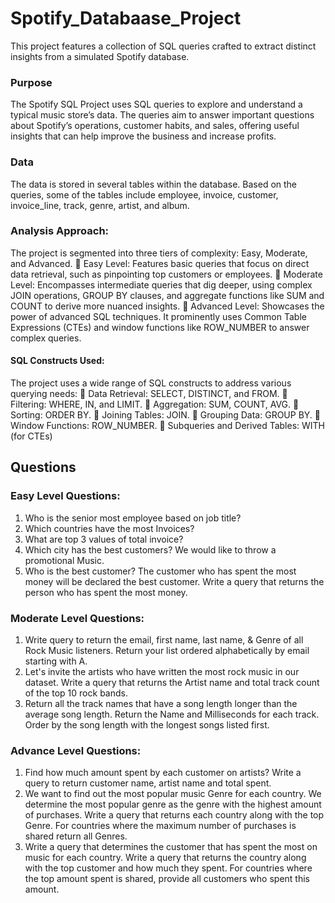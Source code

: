 # Spotify_Databaase_Project

This project features a collection of SQL queries crafted to extract distinct insights from a simulated
Spotify database.
### Purpose
The Spotify SQL Project uses SQL queries to explore and understand a typical music store’s data. The
queries aim to answer important questions about Spotify’s operations, customer habits, and sales,
offering useful insights that can help improve the business and increase profits.
### Data
The data is stored in several tables within the database. Based on the queries, some of the tables
include employee, invoice, customer, invoice_line, track, genre, artist, and album.
### Analysis Approach:
The project is segmented into three tiers of complexity: Easy, Moderate, and Advanced.
 Easy Level: Features basic queries that focus on direct data retrieval, such as pinpointing top
customers or employees.
 Moderate Level: Encompasses intermediate queries that dig deeper, using complex JOIN
operations, GROUP BY clauses, and aggregate functions like SUM and COUNT to derive more
nuanced insights.
 Advanced Level: Showcases the power of advanced SQL techniques. It prominently uses
Common Table Expressions (CTEs) and window functions like ROW_NUMBER to answer
complex queries.
#### SQL Constructs Used:
The project uses a wide range of SQL constructs to address various querying needs:
 Data Retrieval: SELECT, DISTINCT, and FROM.
 Filtering: WHERE, IN, and LIMIT.
 Aggregation: SUM, COUNT, AVG.
 Sorting: ORDER BY.
 Joining Tables: JOIN.
 Grouping Data: GROUP BY.
 Window Functions: ROW_NUMBER.
 Subqueries and Derived Tables: WITH (for CTEs)

## Questions
### Easy Level Questions:
1. Who is the senior most employee based on job title?
2. Which countries have the most Invoices?
3. What are top 3 values of total invoice?
4. Which city has the best customers? We would like to throw a promotional Music.
5. Who is the best customer? The customer who has spent the most money will be declared the best
customer. Write a query that returns the person who has spent the most money.
### Moderate Level Questions:
1. Write query to return the email, first name, last name, &amp; Genre of all Rock Music listeners. Return
your list ordered alphabetically by email starting with A.
2. Let&#39;s invite the artists who have written the most rock music in our dataset. Write a query that
returns the Artist name and total track count of the top 10 rock bands.
3. Return all the track names that have a song length longer than the average song length. Return
the Name and Milliseconds for each track. Order by the song length with the longest songs listed
first.
### Advance Level Questions:
1. Find how much amount spent by each customer on artists? Write a query to return customer
name, artist name and total spent.
2. We want to find out the most popular music Genre for each country. We determine the most
popular genre as the genre with the highest amount of purchases. Write a query that returns each
country along with the top Genre. For countries where the maximum number of purchases is shared
return all Genres.
3. Write a query that determines the customer that has spent the most on music for each country.
Write a query that returns the country along with the top customer and how much they spent. For
countries where the top amount spent is shared, provide all customers who spent this amount.

